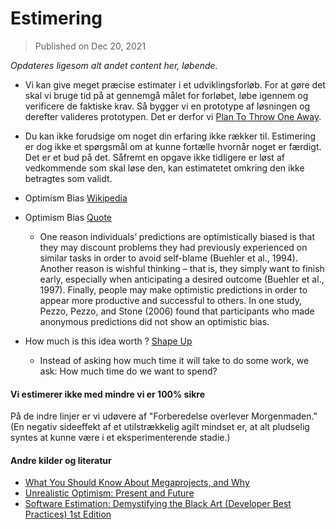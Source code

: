 # Estimering

> Published on Dec 20, 2021

*Opdateres ligesom alt andet content her, løbende.* 

- Vi kan give meget præcise estimater i et udviklingsforløb. For at gøre det skal vi bruge tid på at gennemgå målet for forløbet, løbe igennem og verificere de faktiske krav. Så bygger vi en prototype af løsningen og derefter valideres prototypen.
Det er derfor vi [Plan To Throw One Away](https://course.ccs.neu.edu/cs5500f14/Notes/Prototyping1/planToThrowOneAway.html).

- Du kan ikke forudsige om noget din erfaring ikke rækker til. Estimering er dog ikke et spørgsmål om at kunne fortælle hvornår noget er færdigt. Det er et bud på det. Såfremt en opgave ikke tidligere er løst af vedkommende som skal løse den, kan estimatetet omkring den ikke betragtes som validt.

- Optimism Bias [Wikipedia](https://en.wikipedia.org/wiki/Optimism_bias#Policy,_planning,_and_management)

- Optimism Bias [Quote](https://www.sciencedirect.com/science/article/abs/pii/S0191886906002194?via%3Dihub)
    - One reason individuals’ predictions are optimistically biased is that they may discount problems they had previously experienced on similar tasks in order to avoid self-blame (Buehler et al., 1994). Another reason is wishful thinking – that is, they simply want to finish early, especially when anticipating a desired outcome (Buehler et al., 1997). Finally, people may make optimistic predictions in order to appear more productive and successful to others. In one study, Pezzo, Pezzo, and Stone (2006) found that participants who made anonymous predictions did not show an optimistic bias.

- How much is this idea worth ? [Shape Up](https://basecamp.com/shapeup/0.3-chapter-01)
    - Instead of asking how much time it will take to do some work, we ask: How much time do we want to spend? 


#### Vi estimerer ikke med mindre vi er 100% sikre

På de indre linjer er vi udøvere af "Forberedelse overlever Morgenmaden." (En negativ sideeffekt af et utilstrækkelig agilt mindset er, at alt pludselig syntes at kunne være i et eksperimenterende stadie.)

#### Andre kilder og literatur

- [What You Should Know About Megaprojects, and Why](https://arxiv.org/ftp/arxiv/papers/1409/1409.0003.pdf)
- [Unrealistic Optimism: Present and Future](https://guilfordjournals.com/doi/10.1521/jscp.1996.15.1.1)
- [Software Estimation: Demystifying the Black Art (Developer Best Practices) 1st Edition]( https://www.amazon.com/Software-Estimation-Demystifying-Developer-Practices/dp/0735605351/)
